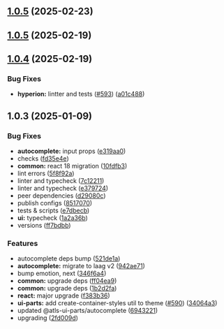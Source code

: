 

## [1.0.5](https://github.com/atls/hyperion/compare/@atls-ui-parts/autocomplete@1.0.5...@atls-ui-parts/autocomplete@1.0.5) (2025-02-23)






## [1.0.5](https://github.com/atls/hyperion/compare/@atls-ui-parts/autocomplete@1.0.4...@atls-ui-parts/autocomplete@1.0.5) (2025-02-19)






## [1.0.4](https://github.com/atls/hyperion/compare/@atls-ui-parts/autocomplete@1.0.3...@atls-ui-parts/autocomplete@1.0.4) (2025-02-19)


### Bug Fixes


* **hyperion:** lintter and tests ([#593](https://github.com/atls/hyperion/issues/593)) ([a01c488](https://github.com/atls/hyperion/commit/a01c488064d6386f754aafd2eecb28a19396635e))





## 1.0.3 (2025-01-09)


### Bug Fixes


* **autocomplete:** input props ([e319aa0](https://github.com/atls/hyperion/commit/e319aa0976a8238d81cf4a6e311a6f3bf732b515))
* checks ([fd35e4e](https://github.com/atls/hyperion/commit/fd35e4e5ee760fed44fc51d0dfc1d3fffaa27a9c))
* **common:** react 18 migration ([10fdfb3](https://github.com/atls/hyperion/commit/10fdfb33f8bd5255ee29a03c52bd762d1fec029c))
* lint errors ([5f8f92a](https://github.com/atls/hyperion/commit/5f8f92a9f60eb7737450cf65cc684b085474bdbb))
* linter and typecheck ([7c12211](https://github.com/atls/hyperion/commit/7c122114184b40e9a06e6404489b23e0ba3ee5d4))
* linter and typecheck ([e379724](https://github.com/atls/hyperion/commit/e379724b7dbf3c8cba2b0b94647239b0b37c5fb8))
* peer dependencies ([d29080c](https://github.com/atls/hyperion/commit/d29080cb0950b04e65ab7755571e350d3450b4dd))
* publish configs ([8517070](https://github.com/atls/hyperion/commit/8517070b7dee718069f0ac19013ea05402f4f74b))
* tests & scripts ([e7dbecb](https://github.com/atls/hyperion/commit/e7dbecb12718ed243206a1ef92bbd4c45e026dbe))
* **ui:** typecheck ([1a2a36b](https://github.com/atls/hyperion/commit/1a2a36b8baeececd0b929dcdb94da3d38ae8ad1e))
* versions ([ff7bdbb](https://github.com/atls/hyperion/commit/ff7bdbb281c9f6e732b06461a0c633c8cc010e46))

### Features


* autocomplete deps bump ([521de1a](https://github.com/atls/hyperion/commit/521de1a121392dcccb649f79e37e5f933c26a559))
* **autocomplete:** migrate to laag v2 ([942ae71](https://github.com/atls/hyperion/commit/942ae71921624d8e8e2f48b2e0cc3d0f2173816d))
* bump emotion, next ([346f6a4](https://github.com/atls/hyperion/commit/346f6a43978912f3be4b09031933ab2a572907b2))
* **common:** upgrade deps ([ff04ea9](https://github.com/atls/hyperion/commit/ff04ea97e10efa26d27a27c37337e5afc62e47bb))
* **common:** upgrade deps ([1b2d2fa](https://github.com/atls/hyperion/commit/1b2d2fac134ec0c834b9410dcf783d2a80278691))
* **react:** major upgrade ([f383b36](https://github.com/atls/hyperion/commit/f383b36618f9daa1b137b394de7a55a03bec25b4))
* **ui-parts:** add create-container-styles util to theme ([#590](https://github.com/atls/hyperion/issues/590)) ([34064a3](https://github.com/atls/hyperion/commit/34064a384192b781fd6d667857f568d4f42228a4))
* updated @atls-ui-parts/autocomplete ([6943221](https://github.com/atls/hyperion/commit/69432210bb5446184a1ac5021e8b0aa4cb8ca01c))
* upgrading ([2fd009d](https://github.com/atls/hyperion/commit/2fd009d9b9fcf0440e865f48ad8571adda170de6))


